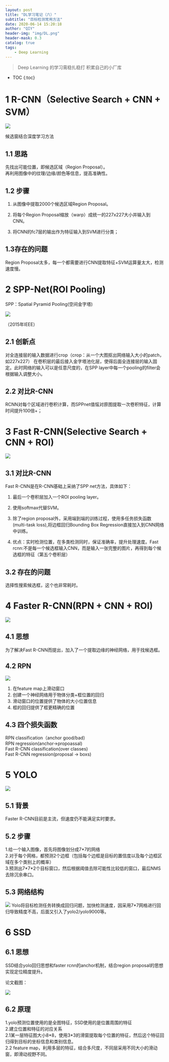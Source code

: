 ```yaml
---
layout: post
title: "DL学习笔记（六）"
subtitle: "目标检测常用方法"
date: 2020-06-14 15:20:18
author: "QIY"
header-img: "img/DL.png"
header-mask: 0.3
catalog: true
tags:
    - Deep Learning
---
```



> Deep Learning 的学习需稳扎稳打 积累自己的小厂库

* TOC
{:toc}


# 1 R-CNN（Selective Search + CNN + SVM）

![](/img/in-post/200614-target-detection/132b39621693e0f0004fcd82242d4fa9.png)

候选窗结合深度学习方法

## 1.1 思路

先找出可能位置，即候选区域（Region Proposal）。<br />
再利用图像中的纹理/边缘/颜色等信息，提高准确性。

## 1.2 步骤

1.  从图像中提取2000个候选区域Region Proposal。
2.  将每个Region Proposal缩放（warp）成统一的227x227大小并输入到CNN。

3.  将CNN的fc7层的输出作为特征输入到SVM进行分类；

## 1.3存在的问题

Region Proposal太多，每一个都需要进行CNN提取特征+SVM运算量太大，检测速度慢。

# 2 SPP-Net(ROI Pooling)

SPP：Spatial Pyramid Pooling(空间金字塔)

![](/img/in-post/200614-target-detection/757c8c1dcbe4a8c2ae66cfd13f9237e0.png)

（2015年IEEE）

## 2.1 创新点

对全连接层的输入数据进行crop（crop：从一个大图抠出网络输入大小的patch，如227x227）
在卷积层的最后接入金字塔池化层，使得后面全连接层的输入固定。此时网络的输入可以是任意尺度的，在SPP
layer中每一个pooling的filter会根据输入调整大小。

## 2.2 对比R-CNN

RCNN对每个区域进行卷积计算，而SPPnet值愮对原图提取一次卷积特征，计算时间提升100倍+；

# 3 Fast R-CNN(Selective Search + CNN + ROI)

![](/img/in-post/200614-target-detection/f3e2af43352746c5c7062a83476c596c.png)

## 3.1 对比R-CNN

Fast R-CNN是在R-CNN基础上采纳了SPP net方法，具体如下：

1.  最后一个卷积层加入一个ROI pooling layer。<br />
2.  使用softmax代替SVM。<br />
3.  除了region proposal外，采用端到端的训练过程，使用多任务损失函数(multi-task
    loss),将边框回归Bounding Box Regression直接加入到CNN网络中训练。

1.  优点：实时检测位置，在多类检测同时，保证准确率，提升处理速度。Fast rcnn:不是每一个候选框输入CNN，而是输入一张完整的图片，再得到每个候选框的特征（第五个卷积层）

## 3.2 存在的问题

选择性搜索候选框，这个也非常耗时。

# 4 Faster R-CNN(RPN + CNN + ROI)

![](/img/in-post/200614-target-detection/7cb6691054f50044f15f61e96b1a2ab6.png)

## 4.1 思想

为了解决Fast R-CNN而提出，加入了一个提取边缘的神经网络，用于找候选框。

## 4.2 RPN

![](/img/in-post/200614-target-detection/1107783297e11d53b313893fd83792da.png)

1.  在feature map上滑动窗口<br />
2.  创建一个神经网络用于物体分类+框位置的回归<br />
3.  滑动窗口的位置提供了物体的大小位置信息<br />
4.  框的回归提供了框更精确的位置<br />

## 4.3 四个损失函数

RPN classification（anchor good/bad）<br />
RPN regression(anchor-\>propoassal)<br />
Fast R-CNN classification(over classes)<br />
Fast R-CNN regression(proposal -\> boxs)<br />
# 5 YOLO

![](/img/in-post/200614-target-detection/803d650f54039182f8a462275bffabf0.png)

## 5.1 背景

Faster R-CNN目前是主流，但速度仍不能满足实时要求。

## 5.2 步骤

1.给一个输入图像，首先将图像划分成7\*7的网络<br />
2.对于每个网格，都预测2个边框（包括每个边框是目标的置信度以及每个边框区域在多个类别上的概率）<br />
3.预测出7\*7\*2个目标窗口，然后根据阈值去除可能性比较低的窗口，最后NMS去除沉余串口。<br />
## 5.3 网络结构

![](/img/in-post/200614-target-detection/46bdef5345888b2457cec55b254c7c62.png)
Yolo将目标检测任务转换成回归问题，加快检测速度，因采用7\*7网格进行回归导致精度不高，后面又引入了yolo2/yolo9000等。

# 6 SSD

## 6.1 思想
SSD结合yolo回归思想和faster rcnn的anchor机制，结合region
proposal的思想实现定位精度提升。

论文截图：

![](/img/in-post/200614-target-detection/fab7b82a767de0aaf6fe74146a815ed7.png)

## 6.2 原理

1.yolo预测位置使用的是全图特征，SSD使用的是位置周围的特征<br />
2.建立位置和特征的对应关系<br />
2.1某一层特征图大小8\*8，使用3\*3的滑窗提取每个位置的特征，然后这个特征回归得到目标的坐标信息和类别信息。<br />
2.2 feature map，利用多层的特征，结合多尺度，不同层采用不同大小的滑动窗，即滑动视野不同。
